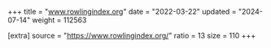 +++
title = "www.rowlingindex.org"
date = "2022-03-22"
updated = "2024-07-14"
weight = 112563

[extra]
source = "https://www.rowlingindex.org/"
ratio = 13
size = 110
+++
